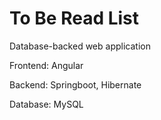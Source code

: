 # To Be Read List

Database-backed web application

Frontend: Angular

Backend: Springboot, Hibernate

Database: MySQL
